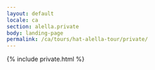 ```yaml
---
layout: default
locale: ca
section: alella.private
body: landing-page
permalink: /ca/tours/hat-alella-tour/private/
---
```


{% include private.html %}

